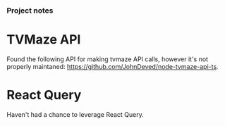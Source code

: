 ### Project notes

# TVMaze API
Found the following API for making tvmaze API calls, however it's not properly maintaned:
https://github.com/JohnDeved/node-tvmaze-api-ts.

# React Query
Haven't had a chance to leverage React Query.

